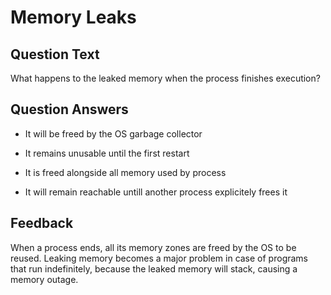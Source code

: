 # Memory Leaks

## Question Text

What happens to the leaked memory when the process finishes execution?

## Question Answers

- It will be freed by the OS garbage collector

- It remains unusable until the first restart

+ It is freed alongside all memory used by process

- It will remain reachable untill another process explicitely frees it

## Feedback

When a process ends, all its memory zones are freed by the OS to be reused.
Leaking memory becomes a major problem in case of programs that run indefinitely, because the leaked memory will stack, causing a memory outage.
